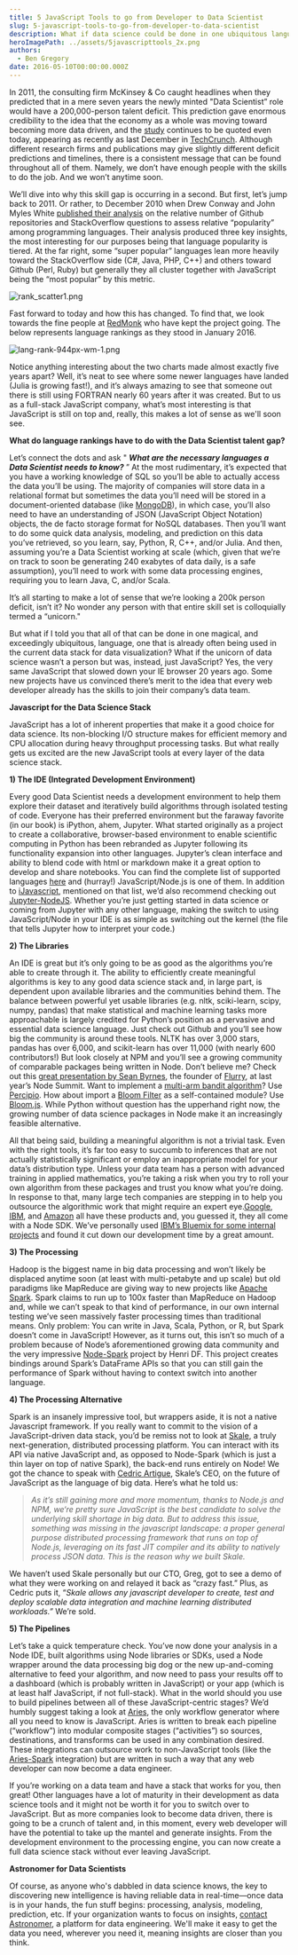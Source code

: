 ```yaml
---
title: 5 JavaScript Tools to go from Developer to Data Scientist
slug: 5-javascript-tools-to-go-from-developer-to-data-scientist
description: What if data science could be done in one ubiquitous language – one that is already often being used in the current data stack for data visualization?
heroImagePath: ../assets/5javascripttools_2x.png
authors:
  - Ben Gregory
date: 2016-05-10T00:00:00.000Z
---
```


In 2011, the consulting firm McKinsey & Co caught headlines when they predicted that in a mere seven years the newly minted "Data Scientist” role would have a 200,000-person talent deficit. This prediction gave enormous credibility to the idea that the economy as a whole was moving toward becoming more data driven, and the [study](https://techcrunch.com/2015/12/31/how-to-stem-the-global-shortage-of-data-scientists/) continues to be quoted even today, appearing as recently as last December in [TechCrunch](https://techcrunch.com/2015/12/31/how-to-stem-the-global-shortage-of-data-scientists/). Although different research firms and publications may give slightly different deficit predictions and timelines, there is a consistent message that can be found throughout all of them. Namely, we don’t have enough people with the skills to do the job. And we won’t anytime soon.

We’ll dive into why this skill gap is occurring in a second. But first, let’s jump back to 2011. Or rather, to December 2010 when Drew Conway and John Myles White [published their analysis](https://www.dataists.com/2010/12/ranking-the-popularity-of-programming-langauges/) on the relative number of Github repositories and StackOverflow questions to assess relative “popularity” among programming languages. Their analysis produced three key insights, the most interesting for our purposes being that language popularity is tiered. At the far right, some “super popular” languages lean more heavily toward the StackOverflow side (C#, Java, PHP, C++) and others toward Github (Perl, Ruby) but generally they all cluster together with JavaScript being the “most popular” by this metric.

![rank_scatter1.png](../assets/rank_scatter1.png "rank\_scatter1.png")

Fast forward to today and how this has changed. To find that, we look towards the fine people at [RedMonk](https://redmonk.com/) who have kept the project going. The below represents language rankings as they stood in January 2016.

![lang-rank-944px-wm-1.png](../assets/lang-rank-944px-wm-1.png "lang-rank-944px-wm-1.png")

Notice anything interesting about the two charts made almost exactly five years apart? Well, it’s neat to see where some newer languages have landed (Julia is growing fast!), and it’s always amazing to see that someone out there is still using FORTRAN nearly 60 years after it was created. But to us as a full-stack JavaScript company, what’s most interesting is that JavaScript is still on top and, really, this makes a lot of sense as we'll soon see.

**What do language&nbsp;rankings have to do with the Data Scientist talent gap?**

Let’s connect the dots and ask " **_What are the necessary languages&nbsp;a Data Scientist needs to know?_** ” At the most rudimentary, it’s expected that you have a working knowledge of SQL so you’ll be able to actually access the data you’ll be using. The majority of companies will store data in a relational format but sometimes the data you’ll need will be stored in a document-oriented database (like [MongoDB](https://www.mongodb.com/)), in which case, you’ll also need to have an understanding of JSON (JavaScript Object Notation) objects, the de facto storage format for NoSQL databases. Then you’ll want to do some quick data analysis, modeling, and prediction on this data you’ve retrieved, so you learn, say, Python, R, C++, and/or Julia. And then, assuming you’re a Data Scientist working at scale (which, given that we’re on track to soon be generating 240 exabytes of data daily, is a safe assumption), you’ll need to work with some data processing engines, requiring you to learn Java, C, and/or Scala.

It’s all starting to make a lot of sense that we’re looking a 200k person deficit, isn’t it? No wonder any person with that entire skill set is colloquially termed a “unicorn."

But what if I told you that all of that can be done in one magical, and exceedingly ubiquitous, language, one that is already often being used in the current data stack for data visualization? What if the unicorn of data science wasn’t a person but was, instead, just JavaScript? Yes, the very same JavaScript that slowed down your IE browser 20 years ago. Some new projects have us convinced there’s merit to the idea that every web developer already has the skills to join their company’s data team.

**Javascript for the Data Science Stack**

JavaScript has a lot of inherent properties that make it a good choice for data science. Its non-blocking I/O structure makes for efficient memory and CPU allocation during heavy throughput processing tasks. But what really gets us excited are the new JavaScript tools at every layer of the data science stack.

**1) The IDE (Integrated Development Environment)**

Every good Data Scientist needs a development environment to help them explore their dataset and iteratively build algorithms through isolated testing of code. Everyone has their preferred environment but the faraway favorite (in our book) is iPython, ahem, Jupyter. What started originally as a project to create a collaborative, browser-based environment to enable scientific computing in Python has been rebranded as Jupyter following its functionality expansion into other languages. Jupyter’s clean interface and ability to blend code with html or markdown make it a great option to develop and share notebooks. You can find the complete list of supported languages [here](https://github.com/ipython/ipython/wiki/IPython-kernels-for-other-languages) and (hurray!) JavaScript/Node.js is one of them. In addition to [iJavascript](https://github.com/n-riesco/ijavascript), mentioned on that list, we’d also recommend checking out [Jupyter-NodeJS](https://github.com/notablemind/jupyter-nodejs). Whether you’re just getting started in data science or coming from Jupyter with any other language, making the switch to using JavaScript/Node in your IDE is as simple as switching out the kernel (the file that tells Jupyter how to interpret your code.)

**2) The Libraries**

An IDE is great but it’s only going to be as good as the algorithms you’re able to create through it. The ability to efficiently create meaningful algorithms is key to any good data science stack and, in large part, is dependent upon available libraries and the communities behind them. The balance between powerful yet usable libraries (e.g. nltk, sciki-learn, scipy, numpy, pandas) that make statistical and machine learning tasks more approachable is largely credited for Python’s position as a pervasive and essential data science language. Just check out Github and you’ll see how big the community is around these tools. NLTK has over 3,000 stars, pandas has over 6,000, and scikit-learn has over 11,000 (with nearly 600 contributors!) But look closely at NPM and you’ll see a growing community of comparable packages being written in Node. Don’t believe me? Check out this [great presentation by Sean Byrnes](https://nodesummit.com/media/data-science-in-node/), the founder of [Flurry](https://www.flurry.com/), at last year’s Node Summit. Want to implement a [multi-arm bandit algorithm](https://en.wikipedia.org/wiki/Multi-armed_bandit)? Use [Percipio](https://www.npmjs.com/package/percipio). How about import a [Bloom Filter](https://en.wikipedia.org/wiki/Bloom_filter) as a self-contained module? Use [Bloom.js](https://www.npmjs.com/package/bloom.js). While Python without question has the upperhand right now, the growing number of data science packages in Node make it an increasingly feasible alternative.

All that being said, building a meaningful algorithm is not a trivial task. Even with the right tools, it’s far too easy to succumb to inferences that are not actually statistically significant or employ an inappropriate model for your data’s distribution type. Unless your data team has a person with advanced training in applied mathematics, you’re taking a risk when you try to roll your own algorithm from these packages and trust you know what you’re doing. In response to that, many large tech companies are stepping in to help you outsource the algorithmic work that might require an expert eye.[Google](https://cloud.google.com/products/machine-learning/), [IBM](https://www.ibm.com/smarterplanet/us/en/ibmwatson/), and [Amazon](https://aws.amazon.com/machine-learning/) all have these products and, you guessed it, they all come with a Node SDK. We’ve personally used [IBM’s Bluemix for some internal projects](https://www.astronomer.io/blog/what-i-learned-from-analyzing-1700-blog-posts-part-ii) and found it cut down our development time by a great amount.

**3) The Processing**

Hadoop is the biggest name in big data processing and won’t likely be displaced anytime soon (at least with multi-petabyte and up scale) but old paradigms like MapReduce are giving way to new projects like [Apache Spark](https://spark.apache.org/). Spark claims to run up to 100x faster than MapReduce on Hadoop and, while we can’t speak to that kind of performance, in our own internal testing we’ve seen massively faster processing times than traditional means. Only problem: You can write in Java, Scala, Python, or R, but Spark doesn’t come in JavaScript! However, as it turns out, this isn’t so much of a problem because of Node’s aforementioned growing data community and the very impressive [Node-Spark](https://github.com/henridf/apache-spark-node) project by Henri DF. This project creates bindings around Spark’s DataFrame APIs so that you can still gain the performance of Spark without having to context switch into another language.

**4) The Processing Alternative**

Spark is an insanely impressive tool, but wrappers aside, it is not a native Javascript framework. If you really want to commit to the vision of a JavaScript-driven data stack, you’d be remiss not to look at [Skale](https://skale.me), a truly next-generation, distributed processing platform. You can interact with its API via native JavaScript and, as opposed to Node-Spark (which is just a thin layer on top of native Spark), the back-end runs entirely on Node! We got the chance to speak with [Cedric Artigue](https://www.linkedin.com/in/cedricartigue), Skale’s CEO, on the future of JavaScript as the language of big data. Here’s what he told us:

> _As it’s still gaining more and more momentum, thanks to Node.js and NPM, we‘re pretty sure JavaScript is the best candidate to solve the underlying skill shortage in big data. But to address this issue, something was missing in the javascript landscape: a proper general purpose distributed processing framework that runs on top of Node.js, leveraging on its fast JIT compiler and its ability to natively process JSON data. This is the reason why we built Skale._

We haven’t used Skale personally but our CTO, Greg, got to see a demo of what they were working on and relayed it back as “crazy fast.” Plus, as Cedric puts it, “_Skale allows any javascript developer to create, test and deploy scalable data integration and machine learning distributed workloads.”_ We’re sold.

**5) The Pipelines**

Let’s take a quick temperature check. You’ve now done your analysis in a Node IDE, built algorithms using Node libraries or SDKs, used a Node wrapper around the data processing big dog or the new up-and-coming alternative to feed your algorithm, and now need to pass your results off to a dashboard (which is probably written in JavaScript) or your app (which is at least half JavaScript, if not full-stack). What in the world should you use to build pipelines between all of these JavaScript-centric stages? We’d humbly suggest taking a look at [Aries](https://github.com/aries-data/aries-data), the only workflow generator where all you need to know is JavaScript. Aries is written to break each pipeline (“workflow”) into modular composite stages (“activities”) so sources, destinations, and transforms can be used in any combination desired. These integrations can outsource work to non-JavaScript tools (like the [Aries-Spark](https://github.com/aries-data/aries-activity-spark-demo) integration) but are written in such a way that any web developer can now become a data engineer.

If you’re working on a data team and have a stack that works for you, then great! Other languages have a lot of maturity in their development as data science tools and it might not be worth it for you to switch over to JavaScript. But as more companies look to become data driven, there is going to be a crunch of talent and, in this moment, every&nbsp;web developer will have&nbsp;the potential to take up the mantel and generate insights. From the development environment to the processing engine, you can now create a full data science stack without ever leaving JavaScript.&nbsp;

**Astronomer for Data Scientists**

Of course, as anyone who's dabbled in data science knows, the key to discovering new intelligence is having reliable data in real-time—once data is in your hands, the fun stuff begins: processing,&nbsp;analysis, modeling, prediction, etc. If your organization wants to focus on insights, [contact Astronomer](https://www.astronomer.io/contact), a platform for data engineering. We'll make it easy to get the data you need, wherever you need it, meaning insights are closer than you think.&nbsp;

